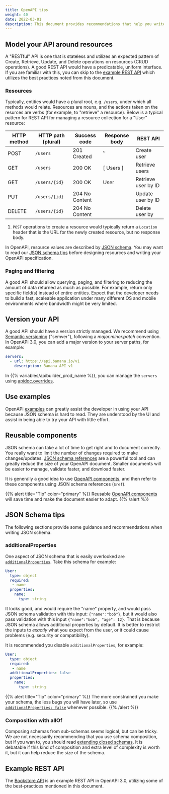 ```yaml
---
title: OpenAPI tips
weight: 40
date: 2022-03-01
description: This document provides recommendations that help you write clear and compliant OpenAPI specifications. All examples in this document are OpenAPI 3.0.
---
```


## Model your API around resources

A "RESTful" API is one that is stateless and utilizes an expected pattern of Create, Retrieve, Update, and Delete operations on resources (CRUD operations). A good REST API would have a predicatable, uniform interface. If you are familiar with this, you can skip to the [example REST API](#example-rest-api) which utilizes the best practices noted from this document.

### Resources

Typically, entities would have a plural root, e.g. `/users`, under which all methods would relate. Resources are nouns, and the actions taken on the resurces are verbs (for example, to "retrieve" a resource). Below is a typical pattern for REST API for managing a resource collection for a "User" resource:

| HTTP method | HTTP path (plural) | Success code    | Response body | REST API |
| ------------| ------------------ | --------------- | ------------- | --------- |
| POST        | `/users`           | 201 Created     | ¹             | Create user |
| GET         | `/users`           | 200 OK          | \[ Users \]   | Retrieve users |
| GET         | `/users/{id}`      | 200 OK          | User          | Retrieve user by ID |
| PUT         | `/users/{id}`      | 204 No Content  |               | Update user by ID  |
| DELETE      | `/users/{id}`      | 204 No Content  |               | Delete user by |

1. `POST` operations to create a resource would typically return a `Location` header that is the URL for the newly created resource, but no response body.

In OpenAPI, resource values are described by [JSON schema](https://json-schema.org/). You may want to read our [JSON schema tips](#json-schema-tips) before designing resources and writing your OpenAPI specification.

### Paging and filtering

A good API should allow querying, paging, and filtering to reducing the amount of data returned as much as possible. For example, return only specific field(s) instead of entire entities. Expect that the developer needs to build a fast, scaleable application under many different OS and mobile environments where bandwidth might be very limited.

## Version your API

A good API should have a version strictly managed. We recommend using [Semantic versioning](https://semver.org/) ("semver"), following a _major.minor.patch_ convention. In OpenAPI 3.0, you can add a major version to your server paths, for example:

```yaml
servers:
  - url: https://api.banana.io/v1
    description: Banana API v1
```

In {{% variables/apibuilder_prod_name %}}, you can manage the `servers` using [apidoc.overrides](/docs/guide_openapi/writing_apidocs#overriding-servers-host-schemes-or-basepath).

## Use examples

OpenAPI [examples](https://github.com/OAI/OpenAPI-Specification/blob/main/versions/3.0.0.md#exampleObject) can greatly assist the developer in using your API because JSON schema is hard to read. They are understood by the UI and assist in being able to try your API with little effort.

## Reusable components

JSON schema can take a lot of time to get right and to document correctly. You really want to limit the number of changes required to make changes/updates. [JSON schema references](https://json-schema.org/understanding-json-schema/structuring.html#ref) are a powerful tool and can greatly reduce the size of your OpenAPI document. Smaller documents will be easier to manage, validate faster, and download faster.

It is generally a good idea to use [OpenAPI components](https://github.com/OAI/OpenAPI-Specification/blob/main/versions/3.0.0.md#componentsObject), and then refer to these components using JSON schema references (`$ref`).

{{% alert title="Tip" color="primary" %}}
Reusable [OpenAPI components](https://github.com/OAI/OpenAPI-Specification/blob/main/versions/3.0.0.md#componentsObject) will save time and make the document easier to adapt.
{{% /alert %}}

## JSON Schema tips

The following sections provide some guidance and recommendations when writing JSON schema.

### additionalProperties

One aspect of JSON schema that is easily overlooked are [`additionalProperties`](http://json-schema.org/understanding-json-schema/reference/object.html#additional-properties). Take this schema for example:

```yaml
User:
  type: object
  required:
   - name
  properties:
    name:
      type: string
```

It looks good, and would require the "name" property, and would pass JSON schema validation with this input: `{"name":"bob"}`, but it would also pass validation with this input `{"name":"bob", "age": 12}`. That is because JSON schema allows additional properties by default. It is better to restrict the inputs to _exactly_ what you expect from the user, or it could cause problems (e.g. security or compatibility).

It is recommended you disable `additionalProperties`, for example:

```yaml
User:
  type: object
  required:
   - name
  additionalProperties: false
  properties:
    name:
      type: string
```

{{% alert title="Tip" color="primary" %}}
The more constrained you make your schema, the less bugs you will have later, so use [`additionalProperties: false`](http://json-schema.org/understanding-json-schema/reference/object.html#additional-properties) whenever possible.
{{% /alert %}}

### Composition with allOf

Composing schemas from sub-schemas seems logical, but can be tricky. We are not necessarily recommending that you use schema composition, but if you wan to, you should read [extending closed schemas](http://json-schema.org/understanding-json-schema/reference/object.html#extending-closed-schemas). It is debatable if this kind of composition and extra level of complexity is worth it, but it can help reduce the size of the schema.

## Example REST API

The [Bookstore API](/samples/openapi/bookstore.yaml) is an example REST API in OpenAPI 3.0, utilizing some of the best-practices mentioned in this document.
